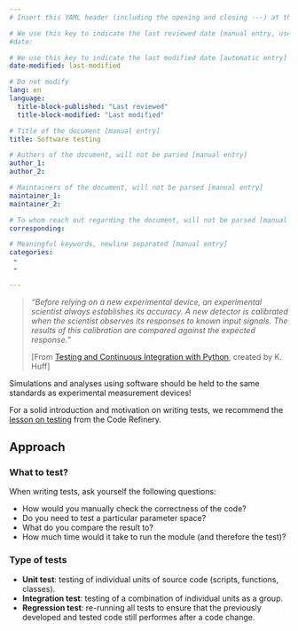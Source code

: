 ```yaml
---
# Insert this YAML header (including the opening and closing ---) at the beginning of the document and fill it out accordingly

# We use this key to indicate the last reviewed date [manual entry, use MM/DD/YYYY]
#date:

# We use this key to indicate the last modified date [automatic entry]
date-modified: last-modified

# Do not modify
lang: en
language: 
  title-block-published: "Last reviewed"
  title-block-modified: "Last modified"

# Title of the document [manual entry]
title: Software testing

# Authors of the document, will not be parsed [manual entry]
author_1:
author_2:

# Maintainers of the document, will not be parsed [manual entry]
maintainer_1:
maintainer_2:

# To whom reach out regarding the document, will not be parsed [manual entry]
corresponding:

# Meaningful keywords, newline separated [manual entry]
categories: 
 - 
 - 

---
```


>_“Before relying on a new experimental device, an experimental scientist always establishes its accuracy. A new detector is calibrated when the scientist observes its responses to known input signals. The results of this calibration are compared against the expected response.”_
>
> [From [Testing and Continuous Integration with Python](https://carpentries-incubator.github.io/python-testing/), created by K. Huff]

Simulations and analyses using software should be held to the same standards as experimental measurement devices!

For a solid introduction and motivation on writing tests, we recommend the [lesson on testing](https://coderefinery.github.io/testing/motivation/) from the Code Refinery.


## Approach

### What to test?
When writing tests, ask yourself the following questions:
- How would you manually check the correctness of the code? 
- Do you need to test a particular parameter space?
- What do you compare the result to?
- How much time would it take to run the module (and therefore the test)?

### Type of tests

* **Unit test**: testing of individual units of source code (scripts, functions, classes).
* **Integration test**: testing of a combination of individual units as a group.
* **Regression test**: re-running all tests to ensure that the previously developed and tested code still performes after a code change.